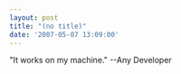 ```yaml
---
layout: post
title: "(no title)"
date: '2007-05-07 13:09:00'
---
```


"It works on my machine." --Any Developer